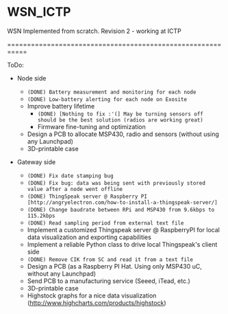 # WSN_ICTP
WSN Implemented from scratch. Revision 2 - working at ICTP

===========================================================

ToDo:
+ Node side
  - ```(DONE) Battery measurement and monitoring for each node ```
  - ```(DONE) Low-battery alerting for each node on Exosite```
  - Improve battery lifetime
    * ```(DONE) [Nothing to fix :'(] May be turning sensors off should be the best solution (radios are working great)```
    * Firmware fine-tuning and optimization
  - Design a PCB to allocate MSP430, radio and sensors (without using any Launchpad)
  - 3D-printable case


+ Gateway side
  - ```(DONE) Fix date stamping bug```
  - ```(DONE) Fix bug: data was being sent with previously stored value after a node went offline```
  - ```(DONE) ThingSpeak server @ Raspberry PI [http://angryelectron.com/how-to-install-a-thingspeak-server/]```
  - ```(DONE) Change baudrate between RPi and MSP430 from 9.6kbps to 115.2kbps```
  - ```(DONE) Read sampling period from external text file```
  - Implement a customized Thingspeak server @ RaspberryPI for local data visualization and exporting capabilities
  - Implement a reliable Python class to drive local Thingspeak's client side
  - ```(DONE) Remove CIK from SC and read it from a text file```
  - Design a PCB (as a Raspberry PI Hat. Using only MSP430 uC, without any Launchpad)
  - Send PCB to a manufacturing service (Seeed, iTead, etc.)
  - 3D-printable case
  - Highstock graphs for a nice data visualization (http://www.highcharts.com/products/highstock)
